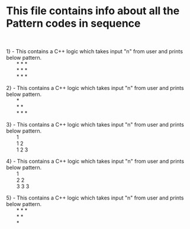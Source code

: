 <h1>This file contains info about all the Pattern codes in sequence</h1>
<br>
<p>
		1} - This contains a C++ logic which takes input "n" from user and prints below pattern.<br>
     &ensp;&ensp;&ensp;&ensp;* * *<br>&ensp;&ensp;&ensp;&ensp;* * *<br>&ensp;&ensp;&ensp;&ensp;* * *
</p>
<p>
		2} - This contains a C++ logic which takes input "n" from user and prints below pattern.<br>
     &ensp;&ensp;&ensp;&ensp;* <br>&ensp;&ensp;&ensp;&ensp;* * <br>&ensp;&ensp;&ensp;&ensp;* * *
</p>
<p>
		3} - This contains a C++ logic which takes input "n" from user and prints below pattern.<br>
     &ensp;&ensp;&ensp;&ensp;1 <br>&ensp;&ensp;&ensp;&ensp;1 2 <br>&ensp;&ensp;&ensp;&ensp;1 2 3
</p>
<p>
		4} - This contains a C++ logic which takes input "n" from user and prints below pattern.<br>
     &ensp;&ensp;&ensp;&ensp;1 <br>&ensp;&ensp;&ensp;&ensp;2 2 <br>&ensp;&ensp;&ensp;&ensp;3 3 3
</p>
<p>
		5} - This contains a C++ logic which takes input "n" from user and prints below pattern.<br>
     &ensp;&ensp;&ensp;&ensp;* * * <br>&ensp;&ensp;&ensp;&ensp;* * <br>&ensp;&ensp;&ensp;&ensp;*
</p>





